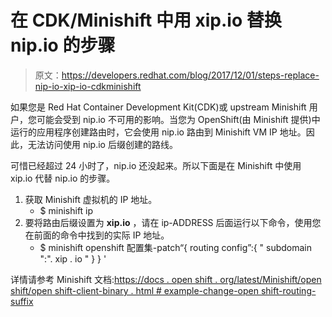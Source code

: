 # 在 CDK/Minishift 中用 xip.io 替换 nip.io 的步骤

> 原文：<https://developers.redhat.com/blog/2017/12/01/steps-replace-nip-io-xip-io-cdkminishift>

如果您是 Red Hat Container Development Kit(CDK)或 upstream Minishift 用户，您可能会受到 nip.io 不可用的影响。当您为 OpenShift(由 Minishift 提供)中运行的应用程序创建路由时，它会使用 nip.io 路由到 Minishift VM IP 地址。因此，无法访问使用 nip.io 后缀创建的路线。

可惜已经超过 24 小时了，nip.io 还没起来。所以下面是在 Minishift 中使用 xip.io 代替 nip.io 的步骤。

1.  获取 Minishift 虚拟机的 IP 地址。
    *   $ minishift ip
2.  要将路由后缀设置为 **xip.io** ，请在 ip-ADDRESS 后面运行以下命令，使用您在前面的命令中找到的实际 IP 地址。
    *   $ minishift openshift 配置集-patch“{ routing config”:{ " subdomain ":"<ip-address>. xip . io " } } '</ip-address>

详情请参考 Minishift 文档:[https://docs . open shift . org/latest/Minishift/open shift/open shift-client-binary . html # example-change-open shift-routing-suffix](https://docs.openshift.org/latest/minishift/openshift/openshift-client-binary.html#example-change-openshift-routing-suffix)